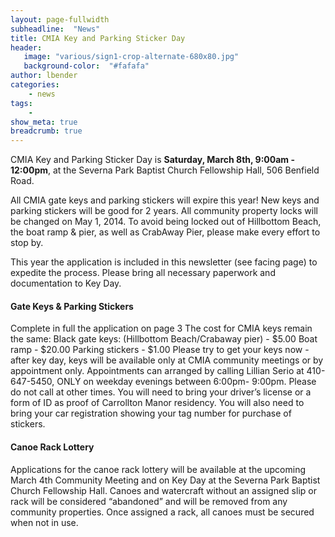```yaml
---
layout: page-fullwidth
subheadline:  "News"
title: CMIA Key and Parking Sticker Day
header:
   image: "various/sign1-crop-alternate-680x80.jpg"
   background-color:  "#fafafa"
author: lbender
categories:
    - news
tags:
    - 
show_meta: true
breadcrumb: true
---
```


CMIA Key and Parking Sticker Day is **Saturday, March 8th, 9:00am - 12:00pm**, at the Severna Park Baptist Church Fellowship Hall, 506 Benfield Road.

All CMIA gate keys and parking stickers will expire this year!
New keys and parking stickers will be good for 2 years. All
community property locks will be changed on May 1, 2014. To
avoid being locked out of Hillbottom Beach, the boat ramp &
pier, as well as CrabAway Pier, please make every effort to
stop by.

This year the application is included in this newsletter (see facing page) to expedite the process. Please bring
all necessary paperwork and documentation to Key Day.

#### Gate Keys & Parking Stickers

Complete in full the application on page 3
The cost for CMIA keys remain the same:
Black gate keys: (Hillbottom Beach/Crabaway pier) - $5.00
Boat ramp - $20.00
Parking stickers - $1.00
Please try to get your keys now - after key day, keys will be available only at CMIA community meetings or
by appointment only. Appointments can arranged by calling Lillian Serio at 410-647-5450, ONLY on weekday
evenings between 6:00pm- 9:00pm. Please do not call at other times.
You will need to bring your driver’s license or a form of ID as proof of Carrollton Manor residency. You will
also need to bring your car registration showing your tag number for purchase of stickers.

#### Canoe Rack Lottery

Applications for the canoe rack lottery will be available at the upcoming March 4th Community
Meeting and on Key Day at the Severna Park Baptist
Church Fellowship Hall. Canoes and watercraft without an assigned slip or rack will be considered
“abandoned” and will be removed from any community properties. Once assigned a rack, all canoes
must be secured when not in use.